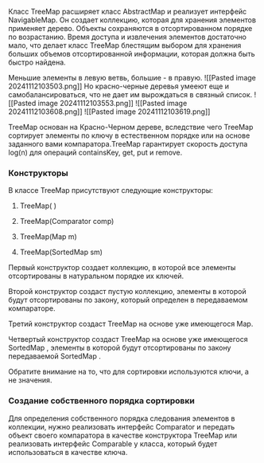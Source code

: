 Класс TreeMap расширяет класс AbstractMap и реализует интерфейс NavigableMap. Он создает коллекцию, которая для хранения элементов применяет дерево. Объекты сохраняются в отсортированном порядке по возрастанию. Время доступа и извлечения элементов достаточно мало, что делает класс TreeMap блестящим выбором для хранения больших объемов отсортированной информации, которая должна быть быстро найдена.

Меньшие элементы в левую ветвь, большие - в правую.
![[Pasted image 20241112103503.png]]
Но красно-черные деревья умееют еще и самобалансироваться, что не дает им вырождаться в связный список.
![[Pasted image 20241112103553.png]]
![[Pasted image 20241112103608.png]]
![[Pasted image 20241112103619.png]]

TreeMap основан на Красно-Черном дереве, вследствие чего TreeMap сортирует элементы по ключу в естественном порядке или на основе заданного вами компаратора.TreeMap гарантирует скорость доступа log(n) для операций containsKey, get, put и remove.
### Конструкторы
В классе TreeMap присутствуют следующие конструкторы:
1. TreeMap( )
    
2. TreeMap(Comparator comp)
    
3. TreeMap(Map m)
    
4. TreeMap(SortedMap sm)
    
Первый конструктор создает коллекцию, в которой все элементы отсортированы в натуральном порядке их ключей.

Второй конструктор создаст пустую коллекцию, элементы в которой будут отсортированы по закону, который определен в передаваемом компараторе.

Третий конструктор создаст TreeMap на основе уже имеющегося Map.

Четвертый конструктор создаст TreeMap на основе уже имеющегося SortedMap , элементы в которой будут отсортированы по закону передаваемой SortedMap .

Обратите внимание на то, что для сортировки используются ключи, а не значения.

### Создание собственного порядка сортировки

Для определения собственного порядка следования элементов в коллекции, нужно реализовать интерфейс Comparator и передать объект своего компаратора в качестве конструктора TreeMap или реализовать интерфейс Comparable у класса, который будет использоваться в качестве ключа.

